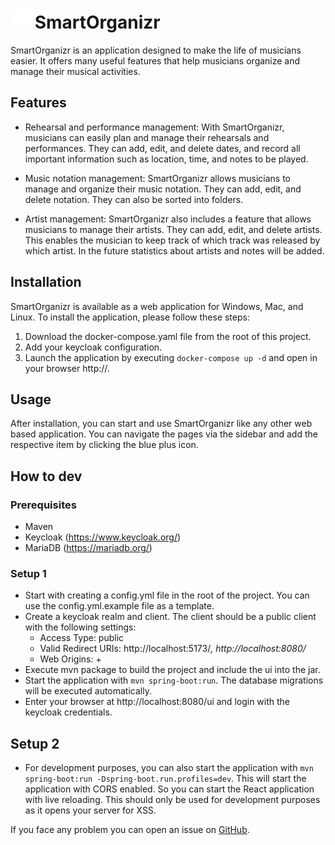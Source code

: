 # ![SmartOrganizr](ui/public/package.svg)  SmartOrganizr

SmartOrganizr is an application designed to make the life of musicians easier. It offers many useful features that help musicians organize and manage their musical activities.

## Features

- Rehearsal and performance management: With SmartOrganizr, musicians can easily plan and manage their rehearsals and performances. They can add, edit, and delete dates, and record all important information such as location, time, and notes to be played.

- Music notation management: SmartOrganizr allows musicians to manage and organize their music notation. They can add, edit, and delete notation. They can also be sorted into folders.

- Artist management: SmartOrganizr also includes a feature that allows musicians to manage their artists. They can add, edit, and delete artists. This enables the musician to keep track of which track was released by which artist. In the future statistics about artists and notes will be added.

## Installation

SmartOrganizr is available as a web application for Windows, Mac, and Linux. To install the application, please follow these steps:

1. Download the docker-compose.yaml file from the root of this project.
2. Add your keycloak configuration.
3. Launch the application by executing ``docker-compose up -d`` and open in your browser http://<your-ip>.

## Usage

After installation, you can start and use SmartOrganizr like any other web based application. You can navigate the pages via the sidebar and add the respective item by clicking the blue plus icon.


## How to dev

### Prerequisites
- Maven
- Keycloak (https://www.keycloak.org/)
- MariaDB (https://mariadb.org/)

### Setup 1
- Start with creating a config.yml file in the root of the project. You can use the config.yml.example file as a template.
- Create a keycloak realm and client. The client should be a public client with the following settings:
    - Access Type: public
    - Valid Redirect URIs: http://localhost:5173/*, http://localhost:8080/*
    - Web Origins: +
- Execute mvn package to build the project and include the ui into the jar.
- Start the application with ``mvn spring-boot:run``. The database migrations will be executed automatically.
- Enter your browser at http://localhost:8080/ui and login with the keycloak credentials.


## Setup 2
- For development purposes, you can also start the application with ``mvn spring-boot:run -Dspring-boot.run.profiles=dev``. This will start the application with CORS enabled. So you can start the React application with live reloading. This should only be used for development purposes as it opens your server for XSS.

If you face any problem you can open an issue on [GitHub](https://github.com/SamTV12345/SmartOrganizr/issues).